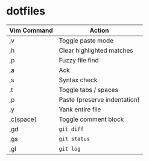 dotfiles
========
| Vim Command | Action |
| --- | --- |
| ,v | Toggle paste mode |
| ,h  | Clear highlighted matches |
| ,p | Fuzzy file find |
| ,a | Ack |
| ,s | Syntax check |
| ,t | Toggle tabs / spaces |
| ,p | Paste (preserve indentation) |
| ,y | Yank entire file |
| ,c[space] | Toggle comment block |
| ,gd | `git diff` |
| ,gs | `git status` |
| ,gl | `git log` |
